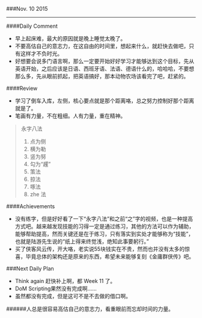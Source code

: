 ###Nov. 10 2015
***
####Daily Comment
+ 早上起床难，最大的原因就是晚上睡觉太晚了。
+ 不要高估自己的意志力，在这自由的时间里，想起来什么，就赶快去做吧，只有这样才不负时光。
+ 好想要会说多门语言啊，那么一定要开始好好学习才能够达到这个目标，先从英语开始，之后应该是日语、西班牙语、法语、德语什么的，哈哈哈，不要想那么多，先从眼前抓起，把英语搞好，那本动物农场该看完了吧，赶紧的。

####Review
+ 学习了倒车入库，左侧，核心要点就是那个距离咯，总之努力控制好那个距离就是了。
+ 笔画有力量，不在粗细。人有力量，重在精神。

> 永字八法
> 
> 1. 点为侧
> 2. 横为勒
> 3. 竖为努
> 4. 勾为“趯”
> 5. 策法
> 6. 掠法
> 7. 啄法
> 8. zhe 法
> 
> 

####Achievements
+ 没有练字，但是好好看了一下“永字八法”和之前“之”字的视频，也是一种提高方式吧。越来越发现技能的习得一定是通过练习，其他的方法可以作为辅助，能够帮助提高，然而关键还是在于练习，只有落实到实处才能够称为“技能”，也就是陆游先生说的“纸上得来终觉浅，绝知此事要躬行。”
+ 买了侠客风云传，开大咯，老实说55块钱实在不贵，然而也并没有太多的惊喜，毕竟总体的架构还是原来的东西，希望未来能够复刻《金庸群侠传》吧。

###Next Daily Plan
+ Think again 赶快补上啊，都 Week 11 了。
+ DoM Scripting果然没有完成啊……
+ 虽然都没有完成，但是这可不是不去做的借口啊。

######人总是很容易高估自己的意志力，看重眼前而忘却时间的力量。
